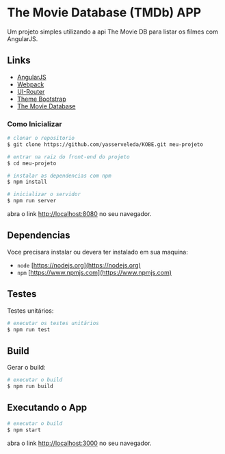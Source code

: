# The Movie Database (TMDb) APP

Um projeto simples utilizando a api The Movie DB para listar os filmes com AngularJS.

## Links

* [AngularJS](https://angularjs.org/)
* [Webpack](https://webpack.js.org/)
* [UI-Router](https://ui-router.github.io/)
* [Theme Bootstrap](https://startbootstrap.com/template-overviews/scrolling-nav/)
* [The Movie Database](https://developers.themoviedb.org)

### Como Inicializar

```bash
# clonar o repositorio
$ git clone https://github.com/yasserveleda/KOBE.git meu-projeto

# entrar na raiz do front-end do projeto
$ cd meu-projeto

# instalar as dependencias com npm
$ npm install

# inicializar o servidor
$ npm run server
```

abra o link [http://localhost:8080](http://localhost:8080) no seu navegador.


## Dependencias

Voce precisara instalar ou devera ter instalado em sua maquina:
* `node` [https://nodejs.org](https://nodejs.org)
* `npm`  [https://www.npmjs.com](https://www.npmjs.com)

## Testes

Testes unitários:
```bash
# executar os testes unitários
$ npm run test
```

## Build

Gerar o build:
```bash
# executar o build
$ npm run build
```

## Executando o App 

```bash
# executar o build
$ npm start
```
abra o link [http://localhost:3000](http://localhost:3000) no seu navegador.